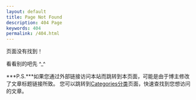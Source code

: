 ```yaml
---
layout: default
title: Page Not Found
description: 404 Page
keywords: 404
permalink: /404.html
---
```


页面没有找到！  

看看别的吧先 ^_^

***P.S.***如果您通过外部链接访问本站而跳转到本页面，可能是由于博主修改了文章标题链接所致。
您可以跳转到[Categories分类](http://armeria.wang/categories/)页面，快速查找到您想访问的文章。
